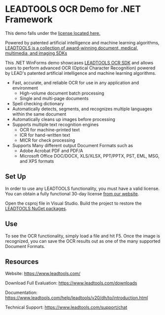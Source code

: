 # LEADTOOLS OCR Demo for .NET Framework

This demo falls under the [license located here.](./LICENSE.md)

Powered by patented artificial intelligence and machine learning algorithms, [LEADTOOLS is a collection of award-winning document, medical, multimedia, and imaging SDKs](https://www.leadtools.com)

This .NET WinForms demo showcases [LEADTOOLS OCR SDK](https://www.leadtools.com/sdk/ocr) and allows users to perform advanced OCR (Optical Character Recognition) powered by LEAD's patented artificial intelligence and machine learning algorithms.


- Fast, accurate, and reliable OCR for use in any application and environment
  - High-volume document batch processing
  - Single and multi-page documents
- Spell checking dictionary
- Automatically detects, segments, and recognizes multiple languages within the same document
- Automatically cleans up images before processing
- Supports multiple text recognition engines
  - OCR for machine-printed text
  - ICR for hand-written text
  - MICR for check processing
- Supports Many different output Document Formats such as
  - Adobe Acrobat PDF and PDF/A
  - Microsoft Office DOC/DOCX, XLS/XLSX, PPT/PPTX, PST, EML, MSG, and XPS formats
  
## Set Up

In order to use any LEADTOOLS functionality, you must have a valid license. You can obtain a fully functional 30-day license [from our website](https://www.leadtools.com/downloads).

Open the csproj file in Visual Studio. Build the project to restore the [LEADTOOLS NuGet packages](https://www.leadtools.com/downloads/nuget).

## Use

To see the OCR functionality, simply load a file and hit F5. Once the image is recognized, you can save the OCR results out as one of the many supported Document Formats.

## Resources

Website: <https://www.leadtools.com/>

Download Full Evaluation: <https://www.leadtools.com/downloads>

Documentation: <https://www.leadtools.com/help/leadtools/v20/dh/to/introduction.html>

Technical Support: <https://www.leadtools.com/support/chat>

[nuget-profile]: https://www.nuget.org/profiles/LEADTOOLS
